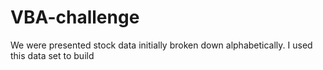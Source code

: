 # VBA-challenge
We were presented stock data initially broken down alphabetically. 
I used this data set to build 
